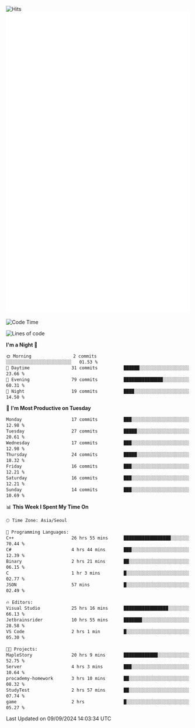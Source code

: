 ![Hits](https://hits.seeyoufarm.com/api/count/incr/badge.svg?url=https%3A%2F%2Fgithub.com%2Fbabaisnyan&count_bg=%2379C83D&title_bg=%23555555&icon=apple.svg&icon_color=%23E7E7E7&title=hits&edge_flat=false)
<br/>
![Metrics](https://github.com/babaisnyan/babaisnyan/blob/main/github-metrics.svg)

<!--START_SECTION:waka-->
![Code Time](http://img.shields.io/badge/Code%20Time-1%2C983%20hrs%2042%20mins-blue)

![Lines of code](https://img.shields.io/badge/From%20Hello%20World%20I%27ve%20Written-856.1%20thousand%20lines%20of%20code-blue)

**I'm a Night 🦉** 

```text
🌞 Morning                2 commits           ░░░░░░░░░░░░░░░░░░░░░░░░░   01.53 % 
🌆 Daytime                31 commits          ██████░░░░░░░░░░░░░░░░░░░   23.66 % 
🌃 Evening                79 commits          ███████████████░░░░░░░░░░   60.31 % 
🌙 Night                  19 commits          ████░░░░░░░░░░░░░░░░░░░░░   14.50 % 
```
📅 **I'm Most Productive on Tuesday** 

```text
Monday                   17 commits          ███░░░░░░░░░░░░░░░░░░░░░░   12.98 % 
Tuesday                  27 commits          █████░░░░░░░░░░░░░░░░░░░░   20.61 % 
Wednesday                17 commits          ███░░░░░░░░░░░░░░░░░░░░░░   12.98 % 
Thursday                 24 commits          █████░░░░░░░░░░░░░░░░░░░░   18.32 % 
Friday                   16 commits          ███░░░░░░░░░░░░░░░░░░░░░░   12.21 % 
Saturday                 16 commits          ███░░░░░░░░░░░░░░░░░░░░░░   12.21 % 
Sunday                   14 commits          ███░░░░░░░░░░░░░░░░░░░░░░   10.69 % 
```


📊 **This Week I Spent My Time On** 

```text
🕑︎ Time Zone: Asia/Seoul

💬 Programming Languages: 
C++                      26 hrs 55 mins      ██████████████████░░░░░░░   70.44 % 
C#                       4 hrs 44 mins       ███░░░░░░░░░░░░░░░░░░░░░░   12.39 % 
Binary                   2 hrs 21 mins       ██░░░░░░░░░░░░░░░░░░░░░░░   06.15 % 
C                        1 hr 3 mins         █░░░░░░░░░░░░░░░░░░░░░░░░   02.77 % 
JSON                     57 mins             █░░░░░░░░░░░░░░░░░░░░░░░░   02.49 % 

🔥 Editors: 
Visual Studio            25 hrs 16 mins      █████████████████░░░░░░░░   66.13 % 
Jetbrainsrider           10 hrs 55 mins      ███████░░░░░░░░░░░░░░░░░░   28.58 % 
VS Code                  2 hrs 1 min         █░░░░░░░░░░░░░░░░░░░░░░░░   05.30 % 

🐱‍💻 Projects: 
MapleStory               20 hrs 9 mins       █████████████░░░░░░░░░░░░   52.75 % 
Server                   4 hrs 3 mins        ███░░░░░░░░░░░░░░░░░░░░░░   10.64 % 
procademy-homework       3 hrs 10 mins       ██░░░░░░░░░░░░░░░░░░░░░░░   08.32 % 
StudyTest                2 hrs 57 mins       ██░░░░░░░░░░░░░░░░░░░░░░░   07.74 % 
game                     2 hrs               █░░░░░░░░░░░░░░░░░░░░░░░░   05.27 % 
```


 Last Updated on 09/09/2024 14:03:34 UTC
<!--END_SECTION:waka-->
